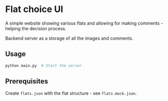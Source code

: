 # Flat choice UI

A simple website showing various flats and allowing for making comments - helping the decision process.

Backend server as a storage of all the images and comments.

## Usage

```sh
python main.py  # Start the server
```

## Prerequisites

Create `flats.json` with the flat structure - see `flats.mock.json`.
